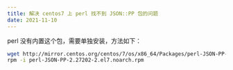 ```yaml
---
title: 解决 centos7 上 perl 找不到 JSON::PP 包的问题
date: 2021-11-10
---
```


perl 没有内置这个包，需要单独安装，方法如下：
```bash
wget http://mirror.centos.org/centos/7/os/x86_64/Packages/perl-JSON-PP-2.27202-2.el7.noarch.rpm
rpm -i perl-JSON-PP-2.27202-2.el7.noarch.rpm
```